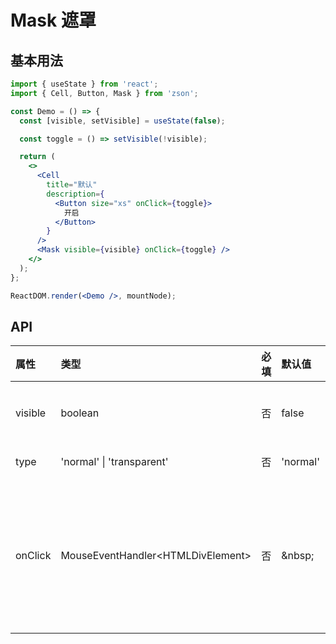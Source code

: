 # Mask 遮罩

## 基本用法

```jsx
import { useState } from 'react';
import { Cell, Button, Mask } from 'zson';

const Demo = () => {
  const [visible, setVisible] = useState(false);

  const toggle = () => setVisible(!visible);

  return (
    <>
      <Cell
        title="默认"
        description={
          <Button size="xs" onClick={toggle}>
            开启
          </Button>
        }
      />
      <Mask visible={visible} onClick={toggle} />
    </>
  );
};

ReactDOM.render(<Demo />, mountNode);
```

## API

| 属性    | 类型                               | 必填 | 默认值   | 说明                 |
| :------ | :--------------------------------- | :--- | :------- | :------------------- |
| visible | boolean                            | 否   | false    | 是否显示             |
| type    | 'normal' \| 'transparent'          | 否   | 'normal' | 类型                 |
| onClick | MouseEventHandler<HTMLDivElement\> | 否   | \&nbsp;  | 点击后触发的回调函数 |
